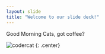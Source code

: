 ```yaml
---
layout: slide
title: "Welcome to our slide deck!"
---
```


Good Morning Cats, got coffee?

![codercat](https://octodex.github.com/images/codercat.jpg)
{: .center}

